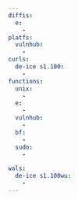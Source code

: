 ```yaml
---
diffis:
  e:
    -
platfs:
  vulnhub:
    -
curls:
  de-ice s1.100:
    -
functions:
  unix:
    -
  e:
    -
  vulnhub:
    -
  bf:
    -
  sudo:
    -

wals:
  de-ice s1.100wu:
    -
---
```

